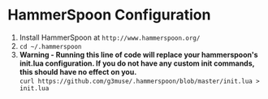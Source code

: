 # HammerSpoon Configuration

1. Install HammerSpoon at `http://www.hammerspoon.org/`
2. `cd ~/.hammerspoon`  
3. __**Warning - Running this line of code will replace your hammerspoon's init.lua configuration. If you do not have any custom init commands, this should have no effect on you.**__  
`curl https://github.com/g3muse/.hammerspoon/blob/master/init.lua > init.lua`
